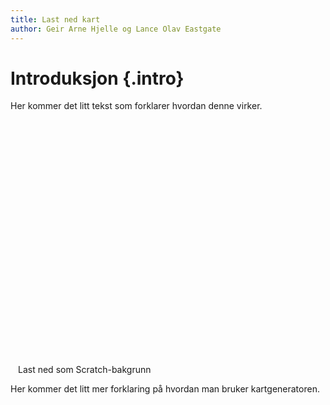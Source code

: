 ```yaml
---
title: Last ned kart
author: Geir Arne Hjelle og Lance Olav Eastgate
---
```


<link rel="stylesheet" href="http://cdn.leafletjs.com/leaflet/v0.7.7/leaflet.css" />
<script src="http://cdn.leafletjs.com/leaflet/v0.7.7/leaflet.js"></script>
<script src="leaflet-image.js"></script>

# Introduksjon {.intro}

Her kommer det litt tekst som forklarer hvordan denne virker.

<div style="margin: auto; width: 480px">
  <div id="kart" style="width: 480px; height: 360px"></div>

  <p>
    <br />
    <a id="last_ned_som_bilde" class="btn btn-success btn-lg btn-block">Last ned som Scratch-bakgrunn</a>
  </p>
</div>

Her kommer det litt mer forklaring på hvordan man bruker kartgeneratoren.

<script src="kart.js"></script>
